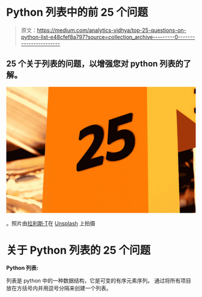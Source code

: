 # Python 列表中的前 25 个问题

> 原文：<https://medium.com/analytics-vidhya/top-25-questions-on-python-list-e48cfef8a797?source=collection_archive---------0----------------------->

## 25 个关于列表的问题，以增强您对 python 列表的了解。

![](img/1a0179cfa0331a9235cedc20b91f9a57.png)

。照片由[拉利斯·T](https://unsplash.com/@im_laleeth?utm_source=unsplash&utm_medium=referral&utm_content=creditCopyText)在 [Unsplash](https://unsplash.com/s/photos/symbol?utm_source=unsplash&utm_medium=referral&utm_content=creditCopyText) 上拍摄

# 关于 Python 列表的 25 个问题

**Python 列表:**

列表是 python 中的一种数据结构，它是可变的有序元素序列。
通过将所有项目放在方括号内并用逗号分隔来创建一个列表。